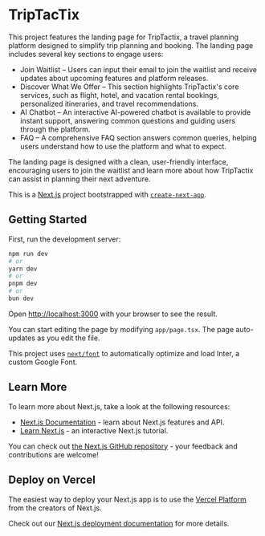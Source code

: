 # TripTacTix
This project features the landing page for TripTactix, a travel planning platform designed to simplify trip planning and booking. The landing page includes several key sections to engage users:

- Join Waitlist – Users can input their email to join the waitlist and receive updates about upcoming features and platform releases.
- Discover What We Offer – This section highlights TripTactix's core services, such as flight, hotel, and vacation rental bookings, personalized itineraries, and travel recommendations.
- AI Chatbot – An interactive AI-powered chatbot is available to provide instant support, answering common questions and guiding users through the platform.
- FAQ – A comprehensive FAQ section answers common queries, helping users understand how to use the platform and what to expect.


The landing page is designed with a clean, user-friendly interface, encouraging users to join the waitlist and learn more about how TripTactix can assist in planning their next adventure.



This is a [Next.js](https://nextjs.org/) project bootstrapped with [`create-next-app`](https://github.com/vercel/next.js/tree/canary/packages/create-next-app).

## Getting Started

First, run the development server:

```bash
npm run dev
# or
yarn dev
# or
pnpm dev
# or
bun dev
```

Open [http://localhost:3000](http://localhost:3000) with your browser to see the result.

You can start editing the page by modifying `app/page.tsx`. The page auto-updates as you edit the file.

This project uses [`next/font`](https://nextjs.org/docs/basic-features/font-optimization) to automatically optimize and load Inter, a custom Google Font.

## Learn More

To learn more about Next.js, take a look at the following resources:

- [Next.js Documentation](https://nextjs.org/docs) - learn about Next.js features and API.
- [Learn Next.js](https://nextjs.org/learn) - an interactive Next.js tutorial.

You can check out [the Next.js GitHub repository](https://github.com/vercel/next.js/) - your feedback and contributions are welcome!

## Deploy on Vercel

The easiest way to deploy your Next.js app is to use the [Vercel Platform](https://vercel.com/new?utm_medium=default-template&filter=next.js&utm_source=create-next-app&utm_campaign=create-next-app-readme) from the creators of Next.js.

Check out our [Next.js deployment documentation](https://nextjs.org/docs/deployment) for more details.
